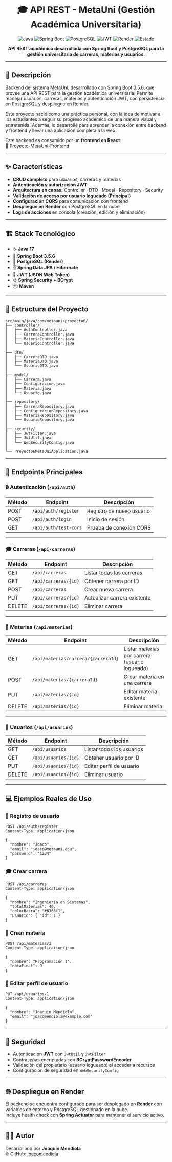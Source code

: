 <div align="center">

# 🎓 API REST - MetaUni (Gestión Académica Universitaria)

![Java](https://img.shields.io/badge/Java-17-red)
![Spring Boot](https://img.shields.io/badge/Spring_Boot-3.5.6-brightgreen)
![PostgreSQL](https://img.shields.io/badge/PostgreSQL-15-blue)
![JWT](https://img.shields.io/badge/Seguridad-JWT-orange)
![Render](https://img.shields.io/badge/Deploy-Render-purple)
![Estado](https://img.shields.io/badge/Estado-En%20Desarrollo-yellow)

**API REST académica desarrollada con Spring Boot y PostgreSQL para la gestión universitaria de carreras, materias y usuarios.**

</div>

---

## 📖 Descripción

Backend del sistema MetaUni, desarrollado con Spring Boot 3.5.6, que provee una API REST para la gestión académica universitaria.
Permite manejar usuarios, carreras, materias y autenticación JWT, con persistencia en PostgreSQL y despliegue en Render.

Este proyecto nació como una práctica personal, con la idea de motivar a los estudiantes a seguir su progreso académico de una manera visual y entretenida.
Además, lo desarrollé para aprender la conexión entre backend y frontend y llevar una aplicación completa a la web.

Este backend es consumido por un **frontend en React**:  
🔗 [Proyecto-MetaUni-Frontend](https://github.com/joacomendiola/Proyecto-MetaUni-Frontend)

---

## ✨ Características

- **CRUD completo** para usuarios, carreras y materias  
- **Autenticación y autorización JWT**  
- **Arquitectura en capas:** Controller · DTO · Model · Repository · Security  
- **Validación de acceso por usuario logueado (Principal)**  
- **Configuración CORS** para comunicación con frontend  
- **Despliegue en Render** con PostgreSQL en la nube  
- **Logs de acciones** en consola (creación, edición y eliminación)  

---

## 🏗️ Stack Tecnológico

- ☕ **Java 17**  
- 🍃 **Spring Boot 3.5.6**  
- 🐘 **PostgreSQL (Render)**  
- 🗄️ **Spring Data JPA / Hibernate**  
- 🔐 **JWT (JSON Web Token)**  
- ⚙️ **Spring Security + BCrypt**  
- 📦 **Maven**  

---

## 📂 Estructura del Proyecto

```text
src/main/java/com/metauni/proyecto6/
├── controller/
│   ├── AuthController.java
│   ├── CarreraController.java
│   ├── MateriaController.java
│   └── UsuarioController.java
│
├── dto/
│   ├── CarreraDTO.java
│   ├── MateriaDTO.java
│   └── UsuarioDTO.java
│
├── model/
│   ├── Carrera.java
│   ├── Configuracion.java
│   ├── Materia.java
│   └── Usuario.java
│
├── repository/
│   ├── CarreraRepository.java
│   ├── ConfiguracionRepository.java
│   ├── MateriaRepository.java
│   └── UsuarioRepository.java
│
├── security/
│   ├── JwtFilter.java
│   ├── JwtUtil.java
│   └── WebSecurityConfig.java
│
└── Proyecto6MetaUniApplication.java
```

---

## 🔗 Endpoints Principales

### 🔒 Autenticación (`/api/auth`)
| Método | Endpoint | Descripción |
|--------|-----------|-------------|
| POST | `/api/auth/register` | Registro de nuevo usuario |
| POST | `/api/auth/login` | Inicio de sesión |
| GET  | `/api/auth/test-cors` | Prueba de conexión CORS |

---

### 🎓 Carreras (`/api/carreras`)
| Método | Endpoint | Descripción |
|--------|-----------|-------------|
| GET | `/api/carreras` | Listar todas las carreras |
| GET | `/api/carreras/{id}` | Obtener carrera por ID |
| POST | `/api/carreras` | Crear nueva carrera |
| PUT | `/api/carreras/{id}` | Actualizar carrera existente |
| DELETE | `/api/carreras/{id}` | Eliminar carrera |

---

### 📘 Materias (`/api/materias`)
| Método | Endpoint | Descripción |
|--------|-----------|-------------|
| GET | `/api/materias/carrera/{carreraId}` | Listar materias por carrera (usuario logueado) |
| POST | `/api/materias/{carreraId}` | Crear materia en una carrera |
| PUT | `/api/materias/{id}` | Editar materia existente |
| DELETE | `/api/materias/{id}` | Eliminar materia |

---

### 👤 Usuarios (`/api/usuarios`)
| Método | Endpoint | Descripción |
|--------|-----------|-------------|
| GET | `/api/usuarios` | Listar todos los usuarios |
| GET | `/api/usuarios/{id}` | Obtener usuario por ID |
| PUT | `/api/usuarios/{id}` | Editar perfil de usuario |
| DELETE | `/api/usuarios/{id}` | Eliminar usuario |


---

## 💻 Ejemplos Reales de Uso

### 🔐 Registro de usuario
```http
POST /api/auth/register
Content-Type: application/json

{
  "nombre": "Joaco",
  "email": "joaco@metauni.edu",
  "password": "1234"
}
```

### 🎓 Crear carrera
```http
POST /api/carreras
Content-Type: application/json

{
  "nombre": "Ingeniería en Sistemas",
  "totalMaterias": 40,
  "colorBarra": "#6366f1",
  "usuario": { "id": 1 }
}
```

### 📘 Crear materia
```http
POST /api/materias/1
Content-Type: application/json

{
  "nombre": "Programación I",
  "notaFinal": 9
}
```

### 👤 Editar perfil de usuario
```http
PUT /api/usuarios/1
Content-Type: application/json

{
  "nombre": "Joaquín Mendiola",
  "email": "joacomendiola@example.com"
}
```

---

## 🔐 Seguridad

- Autenticación **JWT** con `JwtUtil` y `JwtFilter`  
- Contraseñas encriptadas con **BCryptPasswordEncoder**  
- Validación del propietario (usuario logueado) al acceder a recursos  
- Configuración de seguridad en `WebSecurityConfig`  

---

## 🌐 Despliegue en Render

El backend se encuentra configurado para ser desplegado en **Render** con variables de entorno y PostgreSQL gestionado en la nube.  
Incluye health check con **Spring Actuator** para mantener el servicio activo.

---

## 👨‍💻 Autor

Desarrollado por **Joaquín Mendiola**  
🌐 GitHub: [joacomendiola](https://github.com/joacomendiola)

